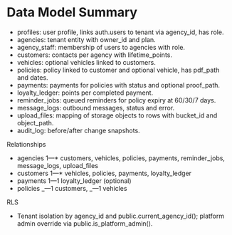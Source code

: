 # Data Model Summary

- profiles: user profile, links auth.users to tenant via agency_id, has role.
- agencies: tenant entity with owner_id and plan.
- agency_staff: membership of users to agencies with role.
- customers: contacts per agency with lifetime_points.
- vehicles: optional vehicles linked to customers.
- policies: policy linked to customer and optional vehicle, has pdf_path and dates.
- payments: payments for policies with status and optional proof_path.
- loyalty_ledger: points per completed payment.
- reminder_jobs: queued reminders for policy expiry at 60/30/7 days.
- message_logs: outbound messages, status and error.
- upload_files: mapping of storage objects to rows with bucket_id and object_path.
- audit_log: before/after change snapshots.

Relationships

- agencies 1—\* customers, vehicles, policies, payments, reminder_jobs, message_logs, upload_files
- customers 1—\* vehicles, policies, payments, loyalty_ledger
- payments 1—1 loyalty_ledger (optional)
- policies _—1 customers, _—1 vehicles

RLS

- Tenant isolation by agency_id and public.current_agency_id(); platform admin override via public.is_platform_admin().
